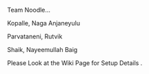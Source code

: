 Team Noodle...

Kopalle, Naga Anjaneyulu

Parvataneni, Rutvik

Shaik, Nayeemullah Baig



Please Look at the Wiki Page for Setup Details .
